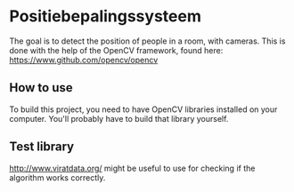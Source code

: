 # Positiebepalingssysteem
The goal is to detect the position of people in a room, with cameras. This is done with the help of the OpenCV framework, found here: <https://www.github.com/opencv/opencv>

## How to use
To build this project, you need to have OpenCV libraries installed on your computer. You'll probably have to build that library yourself.

## Test library

http://www.viratdata.org/ might be useful to use for checking if the algorithm works correctly.

